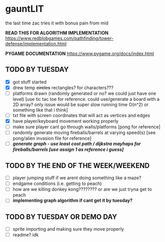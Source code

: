 # gauntLIT
the last time zac tries it with bonus pain from mid

**READ THIS FOR ALGORITHM IMPLEMENTATION**
https://www.redblobgames.com/pathfinding/tower-defense/implementation.html

**PYGAME DOCUMENTATION**
https://www.pygame.org/docs/index.html

## TODO BY TUESDAY
- [x] got stuff started
- [x] drew temp ~~circles~~ rectangles? for characters???
- [ ] platforms drawn (randomly generated or no? we could just have one level) [use tic tac toe for reference. could use/generate a board with a 2D array? only issue would be super slow running time O(n^2) or something like that i think]
- [ ] txt file with screen coordinates that will act as vertices and edges
- [x] have player/keyboard movement working properly
- [ ] make sure player cant go through walls/platforms [pong for reference]
- [ ] randomly generate moving fireballs/barrels at varying speed(s) [see pong/alien invasion file for reference]
- [ ] ***generate graph - use least cost path / dijkstra mayhaps for fireballs/barrels [use assign 1 as reference i guess]***

## TODO BY THE END OF THE WEEK/WEEKEND
- [ ] player jumping stuff if we arent doing something like a maze?
- [ ] endgame conditions (i.e. getting to peach)
- [ ] how are we killing donkey kong???????? or are we just tryna get to peach
- [ ] **implementing graph algorithm if cant get it by tuesday?**

## TODO BY TUESDAY OR DEMO DAY
- [ ] sprite importing and making sure they move properly
- [ ] readme? idk

